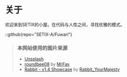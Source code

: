 # 关于
欢迎来到SETIX的小屋。在代码与人性之间，寻找优雅的模式。

::github{repo="SETIX-A/Fuwari"}

> ### 本网站使用的图片来源 
> - [Unsplash](https://unsplash.com/)
> - [roundbee08](https://wallhaven.cc/w/ly3j6y) by [MrFav](https://wallhaven.cc/user/MrFav)
> - [Rabbit - v1.4 Showcase](https://civitai.com/posts/586908) by [Rabbit_YourMajesty](https://civitai.com/user/Rabbit_YourMajesty)